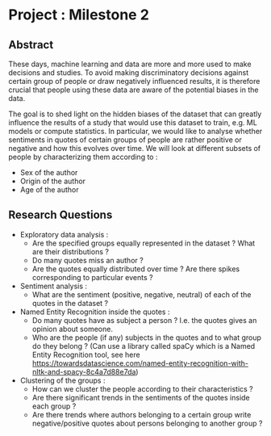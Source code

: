 # Project : Milestone 2

## Abstract
These days, machine learning and data are more and more used to make decisions and studies. To avoid making 
discriminatory decisions against certain group of people or draw negatively influenced results, it is therefore crucial that people using these data are 
aware of the potential biases in the data.


The goal is to shed light on the hidden biases of the dataset that can greatly influence the results of a study
that would use this dataset to train, e.g. ML models or compute statistics. In particular, we would like to 
analyse whether sentiments in quotes of certain groups of people are rather positive or negative and how this evolves
over time. We will look at different subsets of people by characterizing them according to :
- Sex of the author
- Origin of the author
- Age of the author


## Research Questions
- Exploratory data analysis :
  - Are the specified groups equally represented in the dataset ? What are their distributions ?
  - Do many quotes miss an author ?
  - Are the quotes equally distributed over time ? Are there spikes corresponding to particular events ?
- Sentiment analysis :
  - What are the sentiment (positive, negative, neutral) of each of the quotes in the dataset ?
- Named Entity Recognition inside the quotes :
  - Do many quotes have as subject a person ? I.e. the quotes gives an opinion about someone.
  - Who are the people (if any) subjects in the quotes and to what group do they belong ? (Can use a library called spaCy which is a Named Entity Recognition
  tool, see here https://towardsdatascience.com/named-entity-recognition-with-nltk-and-spacy-8c4a7d88e7da)
- Clustering of the groups :
  - How can we cluster the people according to their characteristics ?
  - Are there significant trends in the sentiments of the quotes inside each group ?
  - Are there trends where authors belonging to a certain group write negative/positive quotes about persons belonging
  to another group ?